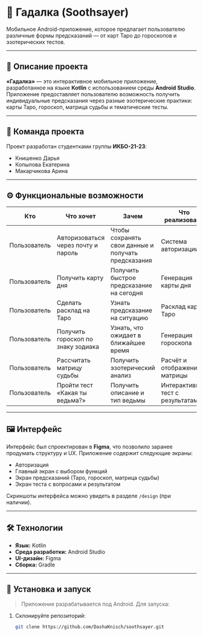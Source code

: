 # 📱 Гадалка (Soothsayer)

Мобильное Android-приложение, которое предлагает пользователю различные формы предсказаний — от карт Таро до гороскопов и эзотерических тестов.

---

## 📌 Описание проекта

**«Гадалка»** — это интерактивное мобильное приложение, разработанное на языке **Kotlin** с использованием среды **Android Studio**. Приложение предоставляет пользователю возможность получить индивидуальные предсказания через разные эзотерические практики: карты Таро, гороскоп, матрица судьбы и тематические тесты.

---

## 👥 Команда проекта

Проект разработан студентками группы **ИКБО-21-23**:

- Книшенко Дарья  
- Копылова Екатерина  
- Макарчикова Арина

---

## ⚙️ Функциональные возможности

| Кто | Что хочет | Зачем | Что реализовано |
|-----|-----------|--------|------------------|
| Пользователь | Авторизоваться через почту и пароль | Чтобы сохранять свои данные и получать предсказания | Система авторизации |
| Пользователь | Получить карту дня | Получить быстрое предсказание на сегодня | Генерация карты дня |
| Пользователь | Сделать расклад на Таро | Узнать предсказание на ситуацию | Расклад карт Таро |
| Пользователь | Получить гороскоп по знаку зодиака | Узнать, что ожидает в ближайшее время | Генерация гороскопа |
| Пользователь | Рассчитать матрицу судьбы | Получить эзотерический анализ | Расчёт и отображение матрицы |
| Пользователь | Пройти тест «Какая ты ведьма?» | Получить описание и тип ведьмы | Интерактивный тест с результатами |

---

## 🖼️ Интерфейс

Интерфейс был спроектирован в **Figma**, что позволило заранее продумать структуру и UX. Приложение содержит следующие экраны:

- Авторизация
- Главный экран с выбором функций
- Экран предсказаний (Таро, гороскоп, матрица судьбы)
- Экран теста с вопросами и результатом

Скриншоты интерфейса можно увидеть в разделе `/design` (при наличии).

---

## 🛠️ Технологии

- **Язык:** Kotlin
- **Среда разработки:** Android Studio
- **UI-дизайн:** Figma
- **Сборка:** Gradle

---

## 🚀 Установка и запуск

> Приложение разрабатывается под Android. Для запуска:

1. Склонируйте репозиторий:
   ```bash
   git clone https://github.com/DashaKnisch/soothsayer.git
